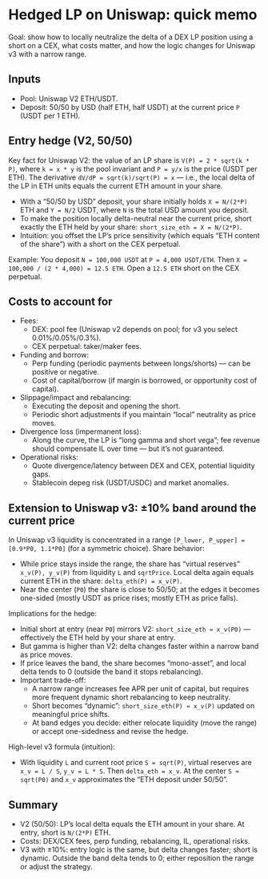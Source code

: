# Hedged LP on Uniswap: quick memo

Goal: show how to locally neutralize the delta of a DEX LP position using a short on a CEX, what costs matter, and how the logic changes for Uniswap v3 with a narrow range.

## Inputs
- Pool: Uniswap V2 ETH/USDT.
- Deposit: 50/50 by USD (half ETH, half USDT) at the current price `P` (USDT per 1 ETH).

## Entry hedge (V2, 50/50)
Key fact for Uniswap V2: the value of an LP share is `V(P) = 2 * sqrt(k * P)`, where `k = x * y` is the pool invariant and `P = y/x` is the price (USDT per ETH). The derivative `dV/dP = sqrt(k)/sqrt(P) = x` — i.e., the local delta of the LP in ETH units equals the current ETH amount in your share.

- With a “50/50 by USD” deposit, your share initially holds `X = N/(2*P)` ETH and `Y = N/2` USDT, where `N` is the total USD amount you deposit.
- To make the position locally delta-neutral near the current price, short exactly the ETH held by your share: `short_size_eth = X = N/(2*P)`.
- Intuition: you offset the LP’s price sensitivity (which equals “ETH content of the share”) with a short on the CEX perpetual.

Example: You deposit `N = 100,000 USDT` at `P = 4,000 USDT/ETH`. Then `X = 100,000 / (2 * 4,000) = 12.5 ETH`. Open a `12.5 ETH` short on the CEX perpetual.

## Costs to account for
- Fees:
  - DEX: pool fee (Uniswap v2 depends on pool; for v3 you select 0.01%/0.05%/0.3%).
  - CEX perpetual: taker/maker fees.
- Funding and borrow:
  - Perp funding (periodic payments between longs/shorts) — can be positive or negative.
  - Cost of capital/borrow (if margin is borrowed, or opportunity cost of capital).
- Slippage/impact and rebalancing:
  - Executing the deposit and opening the short.
  - Periodic short adjustments if you maintain “local” neutrality as price moves.
- Divergence loss (impermanent loss):
  - Along the curve, the LP is “long gamma and short vega”; fee revenue should compensate IL over time — but it’s not guaranteed.
- Operational risks:
  - Quote divergence/latency between DEX and CEX, potential liquidity gaps.
  - Stablecoin depeg risk (USDT/USDC) and market anomalies.

## Extension to Uniswap v3: ±10% band around the current price
In Uniswap v3 liquidity is concentrated in a range `[P_lower, P_upper] = [0.9*P0, 1.1*P0]` (for a symmetric choice). Share behavior:
- While price stays inside the range, the share has “virtual reserves” `x_v(P), y_v(P)` from liquidity `L` and `sqrtPrice`. Local delta again equals current ETH in the share: `delta_eth(P) = x_v(P)`.
- Near the center (`P0`) the share is close to 50/50; at the edges it becomes one-sided (mostly USDT as price rises; mostly ETH as price falls).

Implications for the hedge:
- Initial short at entry (near `P0`) mirrors V2: `short_size_eth ≈ x_v(P0)` — effectively the ETH held by your share at entry.
- But gamma is higher than V2: delta changes faster within a narrow band as price moves.
- If price leaves the band, the share becomes “mono-asset”, and local delta tends to 0 (outside the band it stops rebalancing).
- Important trade-off:
  - A narrow range increases fee APR per unit of capital, but requires more frequent dynamic short rebalancing to keep neutrality.
  - Short becomes “dynamic”: `short_size_eth(P) ≈ x_v(P)` updated on meaningful price shifts.
  - At band edges you decide: either relocate liquidity (move the range) or accept one-sidedness and revise the hedge.

High-level v3 formula (intuition):
- With liquidity `L` and current root price `S = sqrt(P)`, virtual reserves are `x_v = L / S`, `y_v = L * S`. Then `delta_eth = x_v`. At the center `S ≈ sqrt(P0)` and `x_v` approximates the “ETH deposit under 50/50”.

## Summary
- V2 (50/50): LP’s local delta equals the ETH amount in your share. At entry, short is `N/(2*P)` ETH.
- Costs: DEX/CEX fees, perp funding, rebalancing, IL, operational risks.
- V3 with ±10%: entry logic is the same, but delta changes faster; short is dynamic. Outside the band delta tends to 0; either reposition the range or adjust the strategy.